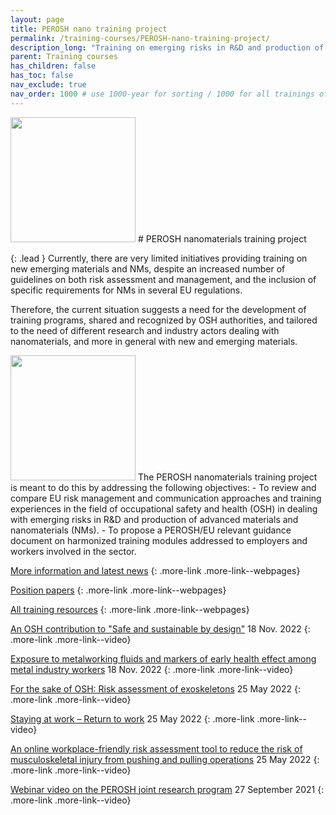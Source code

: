 ```yaml
---
layout: page
title: PEROSH nano training project
permalink: /training-courses/PEROSH-nano-training-project/
description_long: "Training on emerging risks in R&D and production of new and advanced materials and nanomaterials: providing systematic approaches to deal with uncertainties"
parent: Training courses
has_children: false
has_toc: false
nav_exclude: true
nav_order: 1000 # use 1000-year for sorting / 1000 for all trainings offered by a project
---
```


<img src="{{ site.baseurl }}/images/logos/perosh_logo_2colors-02.svg" width="200" class="image--right" />
# PEROSH nanomaterials training project
 
{: .lead }
Currently, there are very limited initiatives providing training on new emerging materials and NMs, despite an increased number of guidelines on both risk assessment and management, and the inclusion of specific requirements for NMs in several EU regulations.

Therefore, the current situation suggests a need for the development of training programs, shared and recognized by OSH authorities, and tailored to the need of different research and industry actors dealing with nanomaterials, and more in general with new and emerging materials.

<img src="{{ site.baseurl }}/images/logos/logo_inail.jpg" width="200" class="image--right" />
The PEROSH nanomaterials training project is meant to do this by addressing the following objectives:
- To review and compare EU risk management and communication approaches and training experiences in the field of occupational safety and health (OSH) in dealing with emerging risks in R&D and production of advanced materials and nanomaterials (NMs).
- To propose a PEROSH/EU relevant guidance document on harmonized training modules addressed to employers and workers involved in the sector.

[More information and latest news](https://perosh.eu/project/nanomaterials-training-project/)
{: .more-link .more-link--webpages}

[Position papers](https://perosh.eu/download-categorie/position-papers/)
{: .more-link .more-link--webpages}

[All training resources](https://perosh.eu/repository/)
{: .more-link .more-link--webpages}

[An OSH contribution to "Safe and sustainable by design"](https://perosh.eu/repository/an-osh-contribution-to-safe-and-sustainableby-design/)
18 Nov. 2022
{: .more-link .more-link--video}

[Exposure to metalworking fluids and markers of early health effect among metal industry workers](https://perosh.eu/repository/exposure-to-metalworking-fluids-and-markersof-early-health-effect-among-metal-industry-workers/)
18 Nov. 2022
{: .more-link .more-link--video}

[For the sake of OSH: Risk assessment of exoskeletons](https://perosh.eu/repository/risk-assessment-of-exoskeletons/)
25 May 2022
{: .more-link .more-link--video}

[Staying at work – Return to work](https://perosh.eu/repository/staying-at-work-return-to-work/)
25 May 2022
{: .more-link .more-link--video}

[An online workplace-friendly risk assessment tool to reduce the risk of musculoskeletal injury from pushing and pulling operations](https://perosh.eu/repository/msd_hse_matt_birtles/)
25 May 2022
{: .more-link .more-link--video}

[Webinar video on the PEROSH joint research program](https://perosh.eu/repository/webinar-video-available-on-perosh-joint-research-program/)
27 September 2021
{: .more-link .more-link--video}


